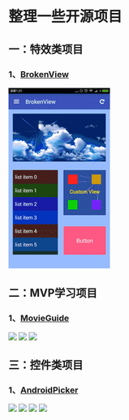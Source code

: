# 整理一些开源项目


## 一：特效类项目 
### 1、[BrokenView](https://github.com/zhanyongsheng/BrokenView)
<img src="https://raw.githubusercontent.com/zhanyongsheng/raw/master/BrokenView/image/demo.gif" />


## 二：MVP学习项目
### 1、[MovieGuide](https://github.com/esoxjem/MovieGuide) 
<img src="https://camo.githubusercontent.com/d43f985014a6ef8e7a8054cde976fce0977fbcac/687474703a2f2f692e696d6775722e636f6d2f373250797058436d2e706e67"/>
<img src="https://camo.githubusercontent.com/5f725a5cae52d02634a8c17dfb090315c752e882/687474703a2f2f692e696d6775722e636f6d2f79424c487734326d2e706e67"/>
<img src="https://camo.githubusercontent.com/4e23ae34ee80f0d9d3bba25772f11f9ec5aa4a3d/687474703a2f2f692e696d6775722e636f6d2f4c736d4c7463616d2e706e67"/>

## 三：控件类项目
### 1、[AndroidPicker](https://github.com/gzu-liyujiang/AndroidPicker)
<img src="https://github.com/gzu-liyujiang/AndroidPicker/blob/master/screenshots/date.gif"/>
<img src="https://github.com/gzu-liyujiang/AndroidPicker/blob/master/screenshots/address.gif"/>
<img src="https://github.com/gzu-liyujiang/AndroidPicker/blob/master/screenshots/constellation.gif"/>
<img src="https://github.com/gzu-liyujiang/AndroidPicker/blob/master/screenshots/color.gif"/>